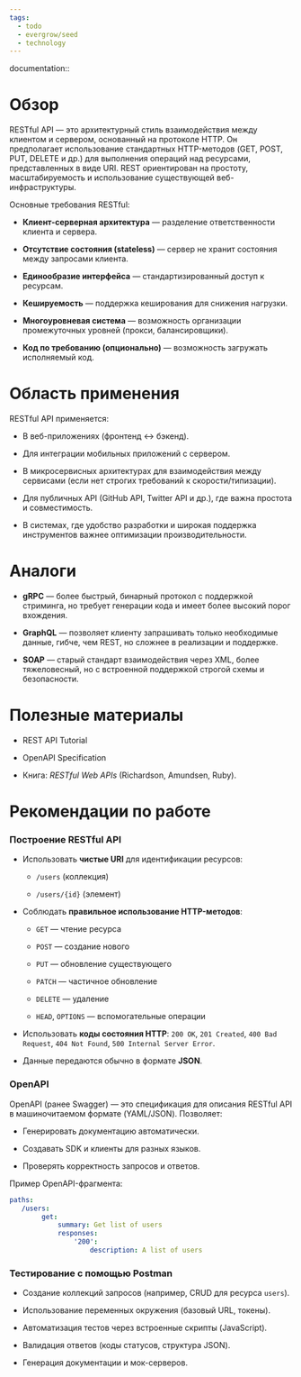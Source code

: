 ```yaml
---
tags:
  - todo
  - evergrow/seed
  - technology
---
```

documentation::  
# Обзор

RESTful API — это архитектурный стиль взаимодействия между клиентом и сервером, основанный на протоколе HTTP. Он предполагает использование стандартных HTTP-методов (GET, POST, PUT, DELETE и др.) для выполнения операций над ресурсами, представленных в виде URI. REST ориентирован на простоту, масштабируемость и использование существующей веб-инфраструктуры.

Основные требования RESTful:

- **Клиент-серверная архитектура** — разделение ответственности клиента и сервера.
    
- **Отсутствие состояния (stateless)** — сервер не хранит состояния между запросами клиента.
    
- **Единообразие интерфейса** — стандартизированный доступ к ресурсам.
    
- **Кешируемость** — поддержка кеширования для снижения нагрузки.
    
- **Многоуровневая система** — возможность организации промежуточных уровней (прокси, балансировщики).
    
- **Код по требованию (опционально)** — возможность загружать исполняемый код.
    

# Область применения

RESTful API применяется:

- В веб-приложениях (фронтенд ↔ бэкенд).
    
- Для интеграции мобильных приложений с сервером.
    
- В микросервисных архитектурах для взаимодействия между сервисами (если нет строгих требований к скорости/типизации).
    
- Для публичных API (GitHub API, Twitter API и др.), где важна простота и совместимость.
    
- В системах, где удобство разработки и широкая поддержка инструментов важнее оптимизации производительности.
    

# Аналоги

- **gRPC** — более быстрый, бинарный протокол с поддержкой стриминга, но требует генерации кода и имеет более высокий порог вхождения.
    
- **GraphQL** — позволяет клиенту запрашивать только необходимые данные, гибче, чем REST, но сложнее в реализации и поддержке.
    
- **SOAP** — старый стандарт взаимодействия через XML, более тяжеловесный, но с встроенной поддержкой строгой схемы и безопасности.
    

# Полезные материалы

- REST API Tutorial
    
- OpenAPI Specification
    
- Книга: _RESTful Web APIs_ (Richardson, Amundsen, Ruby).
    

# Рекомендации по работе

### Построение RESTful API

- Использовать **чистые URI** для идентификации ресурсов:
    
    - `/users` (коллекция)
        
    - `/users/{id}` (элемент)
        
- Соблюдать **правильное использование HTTP-методов**:
    
    - `GET` — чтение ресурса
        
    - `POST` — создание нового
        
    - `PUT` — обновление существующего
        
    - `PATCH` — частичное обновление
        
    - `DELETE` — удаление
        
    - `HEAD`, `OPTIONS` — вспомогательные операции
        
- Использовать **коды состояния HTTP**: `200 OK`, `201 Created`, `400 Bad Request`, `404 Not Found`, `500 Internal Server Error`.
    
- Данные передаются обычно в формате **JSON**.
    

### OpenAPI

OpenAPI (ранее Swagger) — это спецификация для описания RESTful API в машиночитаемом формате (YAML/JSON). Позволяет:

- Генерировать документацию автоматически.
    
- Создавать SDK и клиенты для разных языков.
    
- Проверять корректность запросов и ответов.
    

Пример OpenAPI-фрагмента:

```yaml
paths:
   /users:
        get:
            summary: Get list of users       
            responses:         
	            '200':
	                description: A list of users
```
### Тестирование с помощью Postman

- Создание коллекций запросов (например, CRUD для ресурса `users`).
    
- Использование переменных окружения (базовый URL, токены).
    
- Автоматизация тестов через встроенные скрипты (JavaScript).
    
- Валидация ответов (коды статусов, структура JSON).
    
- Генерация документации и мок-серверов.
